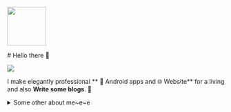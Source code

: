 <p float="left">
  <a href="https://golang.org/" target="_blank" >
    <img src="https://raw.githubusercontent.com/itsksaurabh/itsksaurabh/master/assets/golang.gif"  height="90" />
  </a>
</p># Hello there 👋
 

![](https://github.com/halfrost/halfrost/blob/master/icons/header_.png)

I make elegantly professional **  📱 Android apps and 🌐 Website** for a living and also **Write some blogs**. 🌈    

 

<details>
  <summary>Some other about me~e~e</summary>
  <br>
 
  <p align="center">
    <br>
   你好，世界 👋
    <br>
</p>
 
 <p align="center">
  <img src="https://raw.githubusercontent.com/coderjojo/coderjojo/master/img/github.gif" width=100>
  <br><br>
  <samp>
  </samp>
</p>

 
<img align="center" src="https://github.com/halfrost/halfrost/raw/master/timeline-drop/output/dropped-timeline-halfrost.gif" />
</p>
 
 
<hr>
<p align="center">
  <i>Take a look at my repositories and let's get in touch!</i>

<p align="center">
<a href= "https://github.com/halfrost/Halfrost-Field/"><img src="https://img.icons8.com/material-outlined/27/000000/ball-point-pen.png"/></a>
<a href= "https://www.linkedin.com/in/halffrost/"><img src="https://img.icons8.com/material-outlined/30/000000/linkedin.png"/></a>
<a href= "https://twitter.com/halffrost"><img src="https://img.icons8.com/material-outlined/30/000000/twitter.png"/></a>
<a href= "https://halfrost.com"><img src="https://img.icons8.com/material-outlined/27/000000/geography.png"/></a>
</p>

<p  align="center">
<!--<img src="https://visitor-badge.glitch.me/badge?page_id=halfrost.halfrost" alt="visitor badge"/>-->
<img src="https://visitor-badge.laobi.icu/badge?page_id=halfrost.halfrost" alt="visitor badge"/>       
</p>

</p>

---

 
 
  
 
<!--
**halfrost/halfrost** is a ✨ _special_ ✨ repository because its `README.md` (this file) appears on your GitHub profile.

Here are some ideas to get you started:

- 🔭 I’m currently working on ...
- 🌱 I’m currently learning ...
- 👯 I’m looking to collaborate on ...
- 🤔 I’m looking for help with ...
- 💬 Ask me about ...
- 📫 How to reach me: ...
- 😄 Pronouns: ...
- ⚡ Fun fact: ...
-->
